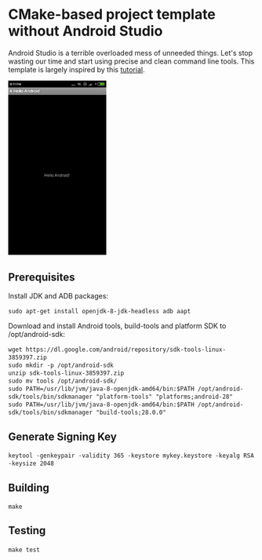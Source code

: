 # CMake-based project template without Android Studio

Android Studio is a terrible overloaded mess of unneeded things. Let's stop wasting our time and start using precise and clean command line tools. This template is largely inspired by this [tutorial](https://medium.com/@authmane512/how-to-build-an-apk-from-command-line-without-ide-7260e1e22676).

<img width="200px" src="screenshot.png"/>

## Prerequisites

Install JDK and ADB packages:

```
sudo apt-get install openjdk-8-jdk-headless adb aapt
```

Download and install Android tools, build-tools and platform SDK to /opt/android-sdk:

```
wget https://dl.google.com/android/repository/sdk-tools-linux-3859397.zip
sudo mkdir -p /opt/android-sdk
unzip sdk-tools-linux-3859397.zip
sudo mv tools /opt/android-sdk/
sudo PATH=/usr/lib/jvm/java-8-openjdk-amd64/bin:$PATH /opt/android-sdk/tools/bin/sdkmanager "platform-tools" "platforms;android-28"
sudo PATH=/usr/lib/jvm/java-8-openjdk-amd64/bin:$PATH /opt/android-sdk/tools/bin/sdkmanager "build-tools;28.0.0"
```

## Generate Signing Key

```
keytool -genkeypair -validity 365 -keystore mykey.keystore -keyalg RSA -keysize 2048
```

## Building

```
make
```

## Testing

```
make test
```

